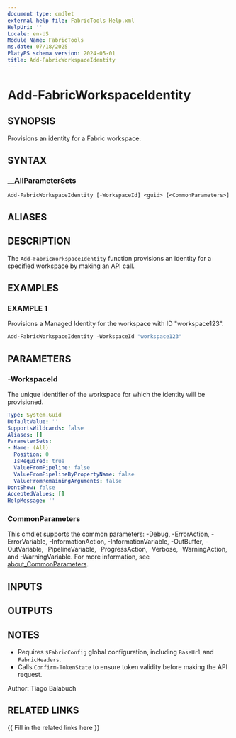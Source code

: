 ```yaml
---
document type: cmdlet
external help file: FabricTools-Help.xml
HelpUri: ''
Locale: en-US
Module Name: FabricTools
ms.date: 07/18/2025
PlatyPS schema version: 2024-05-01
title: Add-FabricWorkspaceIdentity
---
```


# Add-FabricWorkspaceIdentity

## SYNOPSIS

Provisions an identity for a Fabric workspace.

## SYNTAX

### __AllParameterSets

```
Add-FabricWorkspaceIdentity [-WorkspaceId] <guid> [<CommonParameters>]
```

## ALIASES

## DESCRIPTION

The `Add-FabricWorkspaceIdentity` function provisions an identity for a specified workspace by making an API call.

## EXAMPLES

### EXAMPLE 1

Provisions a Managed Identity for the workspace with ID "workspace123".

```powershell
Add-FabricWorkspaceIdentity -WorkspaceId "workspace123"
```

## PARAMETERS

### -WorkspaceId

The unique identifier of the workspace for which the identity will be provisioned.

```yaml
Type: System.Guid
DefaultValue: ''
SupportsWildcards: false
Aliases: []
ParameterSets:
- Name: (All)
  Position: 0
  IsRequired: true
  ValueFromPipeline: false
  ValueFromPipelineByPropertyName: false
  ValueFromRemainingArguments: false
DontShow: false
AcceptedValues: []
HelpMessage: ''
```

### CommonParameters

This cmdlet supports the common parameters: -Debug, -ErrorAction, -ErrorVariable,
-InformationAction, -InformationVariable, -OutBuffer, -OutVariable, -PipelineVariable,
-ProgressAction, -Verbose, -WarningAction, and -WarningVariable. For more information, see
[about_CommonParameters](https://go.microsoft.com/fwlink/?LinkID=113216).

## INPUTS

## OUTPUTS

## NOTES

- Requires `$FabricConfig` global configuration, including `BaseUrl` and `FabricHeaders`.
- Calls `Confirm-TokenState` to ensure token validity before making the API request.

Author: Tiago Balabuch

## RELATED LINKS

{{ Fill in the related links here }}

